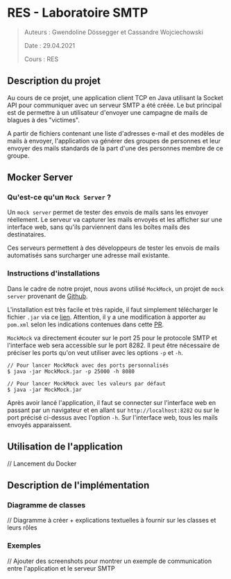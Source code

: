 # RES - Laboratoire SMTP

> Auteurs : Gwendoline Dössegger et Cassandre Wojciechowski
>
> Date : 29.04.2021
>
> Cours : RES

## Description du projet

Au cours de ce projet, une application client TCP en Java utilisant la Socket API pour communiquer avec un serveur SMTP a été créée. Le but principal est de permettre à un utilisateur d'envoyer une campagne de mails de blagues à des "victimes". 

A partir de fichiers contenant une liste d'adresses e-mail et des modèles de mails à envoyer, l'application va générer des groupes de personnes et leur envoyer des mails standards de la part d'une des personnes membre de ce groupe. 



## Mocker Server

### Qu'est-ce qu'un `Mock Server` ?

Un `mock server` permet de tester des envois de mails sans les envoyer réellement. Le serveur va capturer les mails envoyés et les afficher sur une interface web, sans qu'ils parviennent dans les boîtes mails des destinataires. 

Ces serveurs permettent à des développeurs de tester les envois de mails automatisés sans surcharger une adresse mail existante. 

### Instructions d'installations

Dans le cadre de notre projet, nous avons utilisé `MockMock`, un projet de `mock server` provenant de [Github](https://github.com/tweakers/MockMock). 

L'installation est très facile et très rapide, il faut simplement télécharger le fichier `.jar` via ce [lien](https://github.com/tweakers-dev/MockMock/blob/master/release/MockMock.jar?raw=true). Attention, il y a une modification à apporter au `pom.xml` selon les indications contenues dans cette [PR](https://github.com/tweakers/MockMock/pull/8/commits/fa4bea3079d88d7d7b9a28e3b0864ba6f3d9f7ff). 

`MockMock` va directement écouter sur le port 25 pour le protocole SMTP et l'interface web sera accessible sur le port 8282. Il peut être nécessaire de préciser les ports qu'on veut utiliser avec les options `-p` et `-h`. 

```shell
// Pour lancer MockMock avec des ports personnalisés
$ java -jar MockMock.jar -p 25000 -h 8080

// Pour lancer MockMock avec les valeurs par défaut
$ java -jar MockMock.jar
```

Après avoir lancé l'application, il faut se connecter sur l'interface web en passant par un navigateur et en allant sur `http://localhost:8282` ou sur le port précisé ci-dessus avec l'option `-h`. Sur l'interface web, tous les mails envoyés apparaissent. 

## Utilisation de l'application

// Lancement du Docker

## Description de l'implémentation

### Diagramme de classes

// Diagramme à créer + explications textuelles à fournir sur les classes et leurs rôles

### Exemples

// Ajouter des screenshots pour montrer un exemple de communication entre l'application et le serveur SMTP



